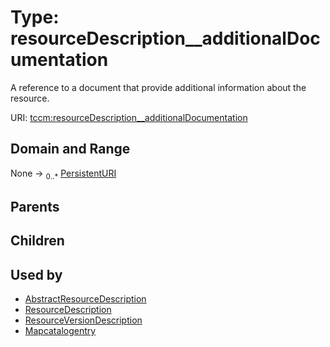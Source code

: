 
# Type: resourceDescription__additionalDocumentation


A reference to a document that provide additional information about the resource.

URI: [tccm:resourceDescription__additionalDocumentation](https://hotecosystem.org/tccm/resourceDescription__additionalDocumentation)


## Domain and Range

None ->  <sub>0..*</sub> [PersistentURI](types/PersistentURI.md)

## Parents


## Children


## Used by

 * [AbstractResourceDescription](AbstractResourceDescription.md)
 * [ResourceDescription](ResourceDescription.md)
 * [ResourceVersionDescription](ResourceVersionDescription.md)
 * [Mapcatalogentry](Mapcatalogentry.md)
